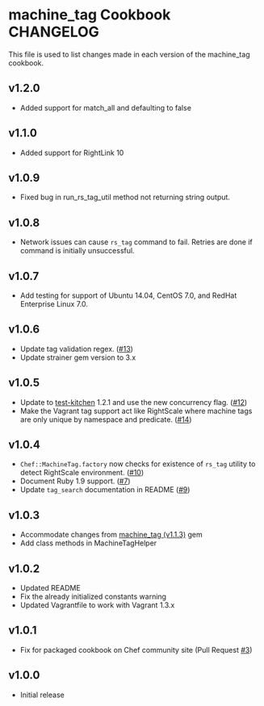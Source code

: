 machine_tag Cookbook CHANGELOG
=======================

This file is used to list changes made in each version of the machine_tag cookbook.

v1.2.0
------

- Added support for match_all and defaulting to false

v1.1.0
------

- Added support for RightLink 10

v1.0.9
------

- Fixed bug in run_rs_tag_util method not returning string output.

v1.0.8
------

- Network issues can cause `rs_tag` command to fail. Retries are done if command is initially unsuccessful.

v1.0.7
------

- Add testing for support of Ubuntu 14.04, CentOS 7.0, and RedHat Enterprise Linux 7.0.

v1.0.6
------

- Update tag validation regex. ([#13][])
- Update strainer gem version to 3.x

v1.0.5
------

- Update to [test-kitchen](http://rubygems.org/gems/test-kitchen) 1.2.1 and use the new concurrency flag. ([#12][])
- Make the Vagrant tag support act like RightScale where machine tags are only unique by namespace and predicate. ([#14][])

v1.0.4
------

- `Chef::MachineTag.factory` now checks for existence of `rs_tag` utility to detect RightScale environment. ([#10][])
- Document Ruby 1.9 support. ([#7][])
- Update `tag_search` documentation in README ([#9][])

v1.0.3
------

- Accommodate changes from [machine_tag (v1.1.3)](http://rubygems.org/gems/machine_tag) gem
- Add class methods in MachineTagHelper

v1.0.2
------

- Updated README
- Fix the already initialized constants warning
- Updated Vagrantfile to work with Vagrant 1.3.x

v1.0.1
------

- Fix for packaged cookbook on Chef community site (Pull Request [#3][])

v1.0.0
------

- Initial release

<!--- The following link definition list is generated by PimpMyChangelog --->
[#3]: https://github.com/rightscale-cookbooks/machine_tag/issues/3
[#7]: https://github.com/rightscale-cookbooks/machine_tag/issues/7
[#9]: https://github.com/rightscale-cookbooks/machine_tag/issues/9
[#10]: https://github.com/rightscale-cookbooks/machine_tag/issues/10
[#12]: https://github.com/rightscale-cookbooks/machine_tag/issues/12
[#13]: https://github.com/rightscale-cookbooks/machine_tag/issues/13
[#14]: https://github.com/rightscale-cookbooks/machine_tag/issues/14
